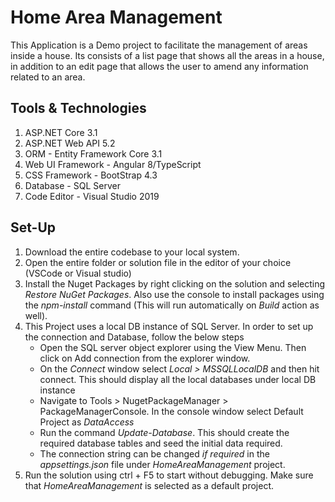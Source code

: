 # Home Area Management

This Application is a Demo project to facilitate the management of areas inside a house. 
Its consists of a list page that shows all the areas in a house, in addition to an edit page that allows the user to amend any information
related to an area.

## Tools & Technologies
1. ASP.NET Core 3.1
2. ASP.NET Web API 5.2
3. ORM - Entity Framework Core 3.1
4. Web UI Framework - Angular 8/TypeScript
5. CSS Framework - BootStrap 4.3
6. Database - SQL Server
7. Code Editor - Visual Studio 2019 

## Set-Up
1. Download the entire codebase to your local system.
2. Open the entire folder or solution file in the editor of your choice (VSCode or Visual studio)
3. Install the Nuget Packages by right clicking on the solution and selecting *Restore NuGet Packages*. 
   Also use the console to install packages using the *npm-install* command (This will run automatically on *Build* action as well).
4. This Project uses a local DB instance of SQL Server. In order to set up the connection and Database, follow the below steps
   - Open the SQL server object explorer using the View Menu. Then click on Add connection from the explorer window.
   - On the *Connect* window select *Local > MSSQLLocalDB* and then hit connect. This should display all the local databases under 
       local DB instance
   - Navigate to Tools > NugetPackageManager > PackageManagerConsole. In the console window select Default Project as *DataAccess*
   - Run the command *Update-Database*. This should create the required database tables and seed the initial data required.
   - The connection string can be changed *if required* in the *appsettings.json* file under *HomeAreaManagement* project.
5. Run the solution using ctrl + F5 to start without debugging. Make sure that *HomeAreaManagement* is selected as a default project. 
